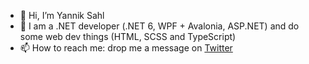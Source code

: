 - 👋 Hi, I’m Yannik Sahl
- 🌱 I am a .NET developer (.NET 6, WPF + Avalonia, ASP.NET) and do some web dev things (HTML, SCSS and TypeScript)
- 📫 How to reach me: drop me a message on [Twitter](https://twitter.com/YannikSahl)

<!---
YannikSahl/YannikSahl is a ✨ special ✨ repository because its `README.md` (this file) appears on your GitHub profile.
You can click the Preview link to take a look at your changes.
--->
